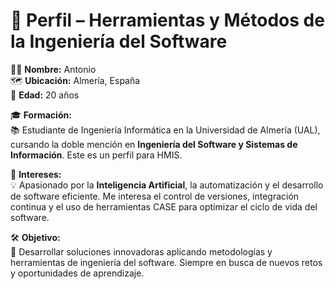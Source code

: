 # 🚀 Perfil – Herramientas y Métodos de la Ingeniería del Software  

👨‍💻 **Nombre:** Antonio  
🗺️ **Ubicación:** Almería, España  
🎂 **Edad:** 20 años  

🎓 **Formación:**  
📚 Estudiante de Ingeniería Informática en la Universidad de Almería (UAL), cursando la doble mención en **Ingeniería del Software y Sistemas de Información**. Este es un perfil para HMIS.  

🤖 **Intereses:**  
💡 Apasionado por la **Inteligencia Artificial**, la automatización y el desarrollo de software eficiente. Me interesa el control de versiones, integración continua y el uso de herramientas CASE para optimizar el ciclo de vida del software.  

🛠️ **Objetivo:**  
🚀 Desarrollar soluciones innovadoras aplicando metodologías y herramientas de ingeniería del software. Siempre en busca de nuevos retos y oportunidades de aprendizaje.  
